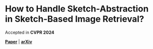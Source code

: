 # How to Handle Sketch-Abstraction in Sketch-Based Image Retrieval?

Accepted in **CVPR 2024**

[**Paper**](https://arxiv.org/pdf/2403.07203) | [**arXiv**](https://arxiv.org/abs/2403.07203)
